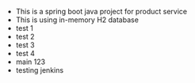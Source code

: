 - This is a spring boot java project for product service
- This is using in-memory H2 database
- test 1
- test 2
- test 3
- test 4
- main 123
- testing jenkins

